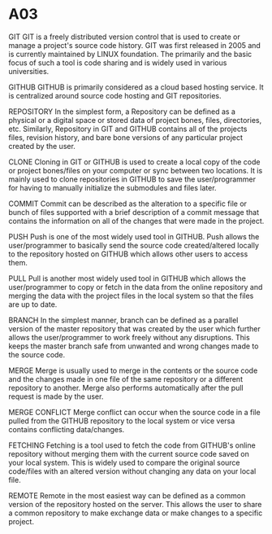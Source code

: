 # A03


GIT 
GIT is a freely distributed version control that is used to create or manage a project's source code history. GIT was first released in 2005 and is currently maintained by LINUX foundation. The primarily and the basic focus of such a tool is code sharing and is widely used in various universities.

GITHUB
GITHUB is primarily considered as a cloud based hosting service. It is centralized around source code hosting and GIT repositories. 

REPOSITORY
In the simplest form, a Repository can be defined as a physical or a digital space or stored data of project bones, files, directories, etc. Similarly, Repository in GIT and GITHUB contains all of the projects files, revision history, and bare bone versions of any particular project created by the user. 

CLONE
Cloning in GIT or GITHUB is used to create a local copy of the code or project bones/files on your computer or sync between two locations. It is mainly used to clone repositories in GITHUB to save the user/programmer for having to manually initialize the submodules and files later. 

COMMIT
Commit can be described as the alteration to a specific file or bunch of files supported with a brief description of a commit message that contains the information on all of the changes that were made in the project. 

PUSH
Push is one of the most widely used tool in GITHUB. Push allows the user/programmer to basically send the source code created/altered locally to the repository hosted on GITHUB which allows other users to access them. 

PULL
Pull is another most widely used tool in GITHUB which allows the user/programmer to copy or fetch in the data from the online repository and merging the data with the project files in the local system so that the files are up to date.

BRANCH
In the simplest manner, branch can be defined as a parallel version of the master repository that was created by the user which further allows the user/programmer to work freely without any disruptions. This keeps the master branch safe from unwanted and wrong changes made to the source code. 

MERGE
Merge is usually used to merge in the contents or the source code and the changes made in one file of the same repository or a different repository to another. Merge also performs automatically after the pull request is made by the user. 

MERGE CONFLICT
Merge conflict can occur when the source code in a file pulled from the GITHUB repository to the local system or vice versa contains conflicting data/changes. 

FETCHING
Fetching is a tool used to fetch the code from GITHUB's online repository without merging them with the current source code saved on your local system. This is widely used to compare the original source code/files with an altered version without changing any data on your local file. 
 
REMOTE
Remote in the most easiest way can be defined as a common version of the repository hosted on the server. This allows the user to share a common repository to make exchange data or make changes to a specific project. 

